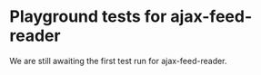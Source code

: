 # Playground tests for ajax-feed-reader
We are still awaiting the first test run for ajax-feed-reader.
